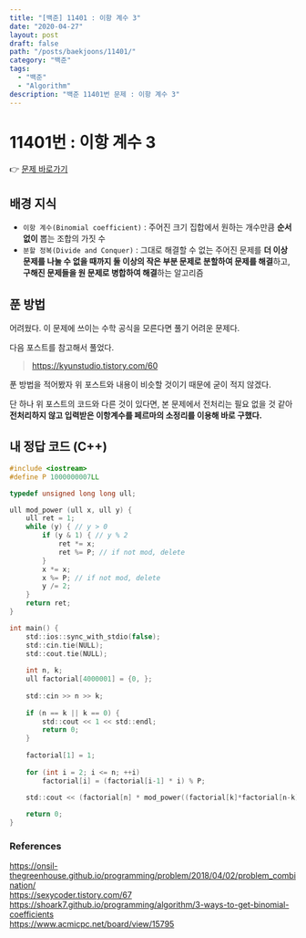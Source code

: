 ```yaml
---
title: "[백준] 11401 : 이항 계수 3"
date: "2020-04-27"
layout: post
draft: false
path: "/posts/baekjoons/11401/"
category: "백준"
tags:
  - "백준"
  - "Algorithm"
description: "백준 11401번 문제 : 이항 계수 3"
---
```


# 11401번 : 이항 계수 3

👉 [문제 바로가기](https://www.acmicpc.net/problem/11401)



## 배경 지식
 - `이항 계수(Binomial coefficient)` : 주어진 크기 집합에서 원하는 개수만큼 **순서없이** 뽑는 조합의 가짓 수
 - `분할 정복(Divide and Conquer)` : 그대로 해결할 수 없는 주어진 문제를 **더 이상 문제를 나눌 수 없을 때까지 둘 이상의 작은 부분 문제로 분할하여 문제를 해결**하고, **구해진 문제들을 원 문제로 병합하여 해결**하는 알고리즘


## 푼 방법
어려웠다. 이 문제에 쓰이는 수학 공식을 모른다면 풀기 어려운 문제다.

다음 포스트를 참고해서 풀었다.
> https://kyunstudio.tistory.com/60

푼 방법을 적어봤자 위 포스트와 내용이 비슷할 것이기 때문에 굳이 적지 않겠다.

단 하나 위 포스트의 코드와 다른 것이 있다면, 본 문제에서 전처리는 필요 없을 것 같아 **전처리하지 않고 입력받은 이항계수를 페르마의 소정리를 이용해 바로 구했다.**


## 내 정답 코드 (C++)
~~~c
#include <iostream>
#define P 1000000007LL

typedef unsigned long long ull;

ull mod_power (ull x, ull y) {
	ull ret = 1;
	while (y) { // y > 0
		if (y & 1) { // y % 2
			ret *= x;
			ret %= P; // if not mod, delete
		}
		x *= x;
		x %= P; // if not mod, delete
		y /= 2;
	}
	return ret;
}

int main() {
	std::ios::sync_with_stdio(false);
	std::cin.tie(NULL); 
	std::cout.tie(NULL);
	
	int n, k;
	ull factorial[4000001] = {0, };
	
	std::cin >> n >> k;
	
	if (n == k || k == 0) {
        std::cout << 1 << std::endl;
        return 0;
    }
	
	factorial[1] = 1;
	
	for (int i = 2; i <= n; ++i)
		factorial[i] = (factorial[i-1] * i) % P;
	
	std::cout << (factorial[n] * mod_power((factorial[k]*factorial[n-k]) % P, P-2)) % P << std::endl;

	return 0;
}
~~~

### References
https://onsil-thegreenhouse.github.io/programming/problem/2018/04/02/problem_combination/  
https://sexycoder.tistory.com/67  
https://shoark7.github.io/programming/algorithm/3-ways-to-get-binomial-coefficients  
https://www.acmicpc.net/board/view/15795
